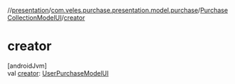 //[presentation](../../../index.md)/[com.veles.purchase.presentation.model.purchase](../index.md)/[PurchaseCollectionModelUI](index.md)/[creator](creator.md)

# creator

[androidJvm]\
val [creator](creator.md): [UserPurchaseModelUI](../../com.veles.purchase.presentation.model.user/-user-purchase-model-u-i/index.md)
